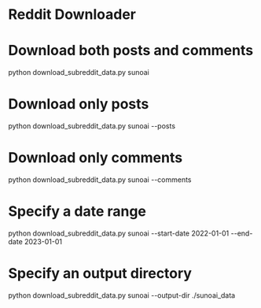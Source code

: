 # Reddit Downloader

# Download both posts and comments
python download_subreddit_data.py sunoai

# Download only posts
python download_subreddit_data.py sunoai --posts

# Download only comments
python download_subreddit_data.py sunoai --comments

# Specify a date range
python download_subreddit_data.py sunoai --start-date 2022-01-01 --end-date 2023-01-01

# Specify an output directory
python download_subreddit_data.py sunoai --output-dir ./sunoai_data

